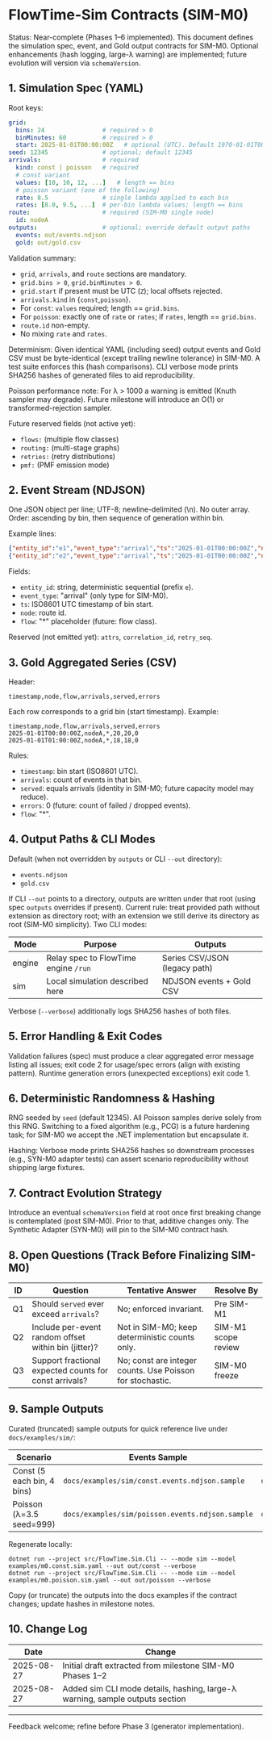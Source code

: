 # FlowTime-Sim Contracts (SIM-M0)

Status: Near-complete (Phases 1–6 implemented). This document defines the simulation spec, event, and Gold output contracts for SIM-M0. Optional enhancements (hash logging, large-λ warning) are implemented; future evolution will version via `schemaVersion`.

## 1. Simulation Spec (YAML)

Root keys:

```yaml
grid:
  bins: 24                # required > 0
  binMinutes: 60          # required > 0
  start: 2025-01-01T00:00:00Z   # optional (UTC). Default 1970-01-01T00:00:00Z if omitted.
seed: 12345               # optional; default 12345
arrivals:                 # required
  kind: const | poisson   # required
  # const variant
  values: [10, 10, 12, ...]   # length == bins
  # poisson variant (one of the following)
  rate: 8.5               # single lambda applied to each bin
  rates: [8.0, 9.5, ...]  # per-bin lambda values; length == bins
route:                    # required (SIM-M0 single node)
  id: nodeA
outputs:                  # optional; override default output paths
  events: out/events.ndjson
  gold: out/gold.csv
```

Validation summary:
- `grid`, `arrivals`, and `route` sections are mandatory.
- `grid.bins > 0`, `grid.binMinutes > 0`.
- `grid.start` if present must be UTC (`Z`); local offsets rejected.
- `arrivals.kind` in {`const`,`poisson`}.
- For `const`: `values` required; length == `grid.bins`.
- For `poisson`: exactly one of `rate` or `rates`; if `rates`, length == `grid.bins`.
- `route.id` non-empty.
- No mixing `rate` and `rates`.

Determinism: Given identical YAML (including seed) output events and Gold CSV must be byte-identical (except trailing newline tolerance) in SIM-M0. A test suite enforces this (hash comparisons). CLI verbose mode prints SHA256 hashes of generated files to aid reproducibility.

Poisson performance note: For λ > 1000 a warning is emitted (Knuth sampler may degrade). Future milestone will introduce an O(1) or transformed-rejection sampler.

Future reserved fields (not active yet):
- `flows:` (multiple flow classes)
- `routing:` (multi-stage graphs)
- `retries:` (retry distributions)
- `pmf:` (PMF emission mode)

## 2. Event Stream (NDJSON)

One JSON object per line; UTF-8; newline-delimited (\n). No outer array. Order: ascending by bin, then sequence of generation within bin.

Example lines:
```json
{"entity_id":"e1","event_type":"arrival","ts":"2025-01-01T00:00:00Z","node":"nodeA","flow":"*"}
{"entity_id":"e2","event_type":"arrival","ts":"2025-01-01T00:00:00Z","node":"nodeA","flow":"*"}
```

Fields:
- `entity_id`: string, deterministic sequential (prefix `e`).
- `event_type`: "arrival" (only type for SIM-M0).
- `ts`: ISO8601 UTC timestamp of bin start.
- `node`: route id.
- `flow`: "*" placeholder (future: flow class).

Reserved (not emitted yet): `attrs`, `correlation_id`, `retry_seq`.

## 3. Gold Aggregated Series (CSV)

Header:
```
timestamp,node,flow,arrivals,served,errors
```

Each row corresponds to a grid bin (start timestamp). Example:
```
timestamp,node,flow,arrivals,served,errors
2025-01-01T00:00:00Z,nodeA,*,20,20,0
2025-01-01T01:00:00Z,nodeA,*,18,18,0
```

Rules:
- `timestamp`: bin start (ISO8601 UTC).
- `arrivals`: count of events in that bin.
- `served`: equals arrivals (identity in SIM-M0; future capacity model may reduce).
- `errors`: 0 (future: count of failed / dropped events).
- `flow`: "*".

## 4. Output Paths & CLI Modes

Default (when not overridden by `outputs` or CLI `--out` directory):
- `events.ndjson`
- `gold.csv`

If CLI `--out` points to a directory, outputs are written under that root (using spec `outputs` overrides if present). Current rule: treat provided path without extension as directory root; with an extension we still derive its directory as root (SIM-M0 simplicity). Two CLI modes:

| Mode | Purpose | Outputs |
|------|---------|---------|
| engine | Relay spec to FlowTime engine `/run` | Series CSV/JSON (legacy path) |
| sim | Local simulation described here | NDJSON events + Gold CSV |

Verbose (`--verbose`) additionally logs SHA256 hashes of both files.

## 5. Error Handling & Exit Codes

Validation failures (spec) must produce a clear aggregated error message listing all issues; exit code 2 for usage/spec errors (align with existing pattern). Runtime generation errors (unexpected exceptions) exit code 1.

## 6. Deterministic Randomness & Hashing

RNG seeded by `seed` (default 12345). All Poisson samples derive solely from this RNG. Switching to a fixed algorithm (e.g., PCG) is a future hardening task; for SIM-M0 we accept the .NET implementation but encapsulate it.

Hashing: Verbose mode prints SHA256 hashes so downstream processes (e.g., SYN-M0 adapter tests) can assert scenario reproducibility without shipping large fixtures.

## 7. Contract Evolution Strategy

Introduce an eventual `schemaVersion` field at root once first breaking change is contemplated (post SIM-M0). Prior to that, additive changes only. The Synthetic Adapter (SYN-M0) will pin to the SIM-M0 contract hash.

## 8. Open Questions (Track Before Finalizing SIM-M0)

| ID | Question | Tentative Answer | Resolve By |
|----|----------|------------------|------------|
| Q1 | Should `served` ever exceed `arrivals`? | No; enforced invariant. | Pre SIM-M1 |
| Q2 | Include per-event random offset within bin (jitter)? | Not in SIM-M0; keep deterministic counts only. | SIM-M1 scope review |
| Q3 | Support fractional expected counts for const arrivals? | No; const are integer counts. Use Poisson for stochastic. | SIM-M0 freeze |

## 9. Sample Outputs

Curated (truncated) sample outputs for quick reference live under `docs/examples/sim/`:

| Scenario | Events Sample | Gold CSV | Notes |
|----------|---------------|----------|-------|
| Const (5 each bin, 4 bins) | `docs/examples/sim/const.events.ndjson.sample` | `docs/examples/sim/const.gold.csv` | 20 total events |
| Poisson (λ=3.5 seed=999) | `docs/examples/sim/poisson.events.ndjson.sample` | `docs/examples/sim/poisson.gold.csv` | 3,4,3,4 counts |

Regenerate locally:
```
dotnet run --project src/FlowTime.Sim.Cli -- --mode sim --model examples/m0.const.sim.yaml --out out/const --verbose
dotnet run --project src/FlowTime.Sim.Cli -- --mode sim --model examples/m0.poisson.sim.yaml --out out/poisson --verbose
```
Copy (or truncate) the outputs into the docs examples if the contract changes; update hashes in milestone notes.

## 10. Change Log

| Date | Change |
|------|--------|
| 2025-08-27 | Initial draft extracted from milestone SIM-M0 Phases 1–2 |
| 2025-08-27 | Added sim CLI mode details, hashing, large-λ warning, sample outputs section |

---

Feedback welcome; refine before Phase 3 (generator implementation).
